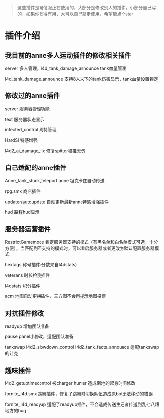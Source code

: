 > 这些插件是电信服正在使用的，大部分是修改别人的插件，小部分自己写的，如果你觉得有用，大可以自己拿走使用，希望能点个star

# 插件介绍

## 我目前的anne多人运动插件的修改相关插件

server 多人管理，l4d_tank_damage_announce tank血量管理

l4d_tank_damage_announce 支持8人以下的tank伤害显示，tank血量设置锁定

## 修改过的anne插件

server 服务器管理功能

text 服务器状态显示

infected_control 刷特管理

HardSI 特感增强

l4d2_ai_damage_fix 修复spitter被推无伤

## 自己适配的anne插件

Anne_tank_stuck_teleport anne 坦克卡住自动传送

rpg.smx 商店插件

updater/autoupdate 自动更新最新anne特感增强插件

hud 路程hud显示

## 服务器运营插件
RestrictGamemode 锁定服务器支持的模式（有黑名单和白名单模式可选，十分方便），当匹配到不支持的模式时，可以重启服务器或者更改为默认配置服务器模式

hextags 称号插件(分数来自l4dstats)

veterans 时长检测插件

l4dstats 积分插件

acm 地图自动更换插件，三方图不会再提示地图投票

## 对抗插件修改

readyup 增加团队准备

pause panel小修改，适配团队准备

tankswap l4d2_slowdown_control l4d2_tank_facts_announce 适配tankswap的让克

## 趣味插件

l4d2_getuptimecontrol 被charger hunter 造成倒地的起身时间修改

fornite_l4d.smx 跳舞插件，修复了跳舞时切换队伍造成原bot无法移动的错误

fornite_l4d_readyup 适配了readyup插件，不会造成传送生还者传送到乱七八糟地方的bug
